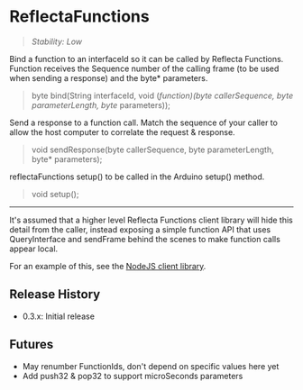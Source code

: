 # ReflectaFunctions #

> _Stability: Low_

Bind a function to an interfaceId so it can be called by Reflecta Functions.  Function receives the Sequence number of the calling frame (to be used when sending a response) and the byte* parameters.
>  byte bind(String interfaceId, void (*function)(byte callerSequence, byte parameterLength, byte* parameters));

Send a response to a function call.  Match the sequence of your caller to allow the host computer to correlate the request & response.
> void sendResponse(byte callerSequence, byte parameterLength, byte* parameters);

reflectaFunctions setup() to be called in the Arduino setup() method.
> void setup();

---

It's assumed that a higher level Reflecta Functions client library will hide this detail from the caller, instead exposing a simple function API that uses QueryInterface and sendFrame behind the scenes to make function calls appear local.

For an example of this, see the [NodeJS client library](https://github.com/JayBeavers/Reflecta/tree/master/NodeClient).

## Release History

- 0.3.x: Initial release

## Futures

- May renumber FunctionIds, don't depend on specific values here yet
- Add push32 & pop32 to support microSeconds parameters